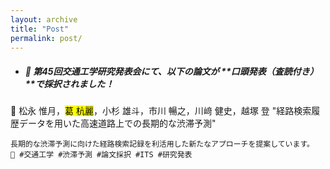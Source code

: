 ```yaml
---
layout: archive
title: "Post"
permalink: post/
---
```


* ##### 📢 第45回交通工学研究発表会にて、以下の論文が **口頭発表（査読付き）**で採択されました！

📄 松永 惟月，<mark>葛 杭麗</mark>，小杉 雄斗，市川 暢之，川﨑 健史，越塚 登 "経路検索履歴データを用いた高速道路上での長期的な渋滞予測"
```
長期的な渋滞予測に向けた経路検索記録を利活用した新たなアプローチを提案しています。
🔗 #交通工学 #渋滞予測 #論文採択 #ITS #研究発表
```



<!--

---
### 📝 Ignorance Can Be Forgiven, But Arrogance Cannot Be Tolerated
> No one knows everything, and that's okay.
**The key is to stay humble, keep learning, and never let arrogance block your path to wisdom.**  

---

### 🧘‍♂️ 

| 日本語  | 英語訳 | 説明 / Description |
|--------|--------|--------------------|
| 不盗 | Non-stealing | Do not desire what belongs to others. |
| 不貪 | Non-possessiveness | Letting go of greed, attachments, and materialism. |
| 知足 | Contentment | Being content with what you have and who you are. |
| 内省 | Introspection | Self-study and introspection through the study |
| 鍛錬 | Self-discipline | Developing inner strength through disciplined practice. |

!-->
